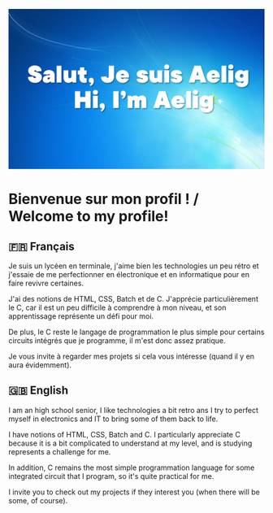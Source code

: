 ![](https://github.com/Ankou-B/Ankou-B/blob/main/github%20bio%20image.png)

# Bienvenue sur mon profil ! / Welcome to my profile!

## 🇫🇷 Français
Je suis un lycéen en terminale, j'aime bien les technologies un peu rétro et j'essaie de me perfectionner en électronique et en informatique pour en faire revivre certaines.

J'ai des notions de HTML, CSS, Batch et de C. J'apprécie particulièrement le C, car il est un peu difficile à comprendre à mon niveau, et son apprentissage représente un défi pour moi.

De plus, le C reste le langage de programmation le plus simple pour certains circuits intégrés que je programme, il m'est donc assez pratique.

Je vous invite à regarder mes projets si cela vous intéresse (quand il y en aura évidemment).

## 🇬🇧 English
I am an high school senior, I like technologies a bit retro ans I try to perfect myself in electronics and IT to bring some of them back to life.

I have notions of HTML, CSS, Batch and C. I particularly appreciate C because it is a bit complicated to understand at my level, and is studying represents a challenge for me.

In addition, C remains the most simple programmation language for some integrated circuit that I program, so it's quite practical for me.

I invite you to check out my projects if they interest you (when there will be some, of course).
